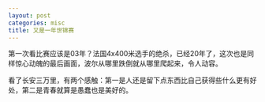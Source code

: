 ```yaml
---
layout: post
categories: misc
title: 又是一年世锦赛
---
```


第一次看比赛应该是03年？法国4x400米选手的绝杀，已经20年了，这次也是同样惊心动魄的最后画面，波尔从哪里跌倒就从哪里爬起来，令人动容。

看了长安三万里，有两个感触：第一是人还是留下点东西比自己获得些什么更有好处，第二是青春就算是愚蠢也是美好的。
